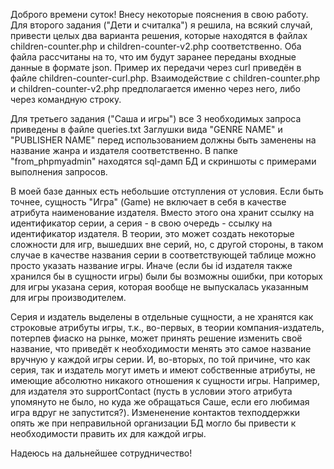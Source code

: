 Доброго времени суток! Внесу некоторые пояснения в свою работу.
Для второго задания ("Дети и считалка") я решила, на всякий случай, привести целых два варианта решения, которые находятся в файлах children-counter.php и children-counter-v2.php соответственно. Оба файла рассчитаны на то, что им будут заранее переданы входные данные в формате json. Пример их передачи через curl приведён в файле children-counter-curl.php. Взаимодействие с children-counter.php и children-counter-v2.php предполагается именно через него, либо через командную строку.

Для третьего задания ("Саша и игры") все 3 необходимых запроса приведены в файле queries.txt Заглушки вида "GENRE NAME" и "PUBLISHER NAME" перед использованием должны быть заменены на название жанра и издателя соответственно. В папке "from_phpmyadmin" находятся sql-дамп БД и скриншоты с примерами выполнения запросов.

В моей базе данных есть небольшие отступления от условия. Если быть точнее, сущность "Игра" (Game) не включает в себя в качестве атрибута наименование издателя. Вместо этого она хранит ссылку на идентификатор серии, а серия - в свою очередь - ссылку на идентификатор издателя. В теории, это может создать некоторые сложности для игр, вышедших вне серий, но, с другой стороны, в таком случае в качестве названия серии в соответствующей таблице можно просто указать название игры. Иначе (если бы id издателя также хранился бы в сущности игры) были бы возможны ошибки, при которых для игры указана серия, которая вообще не выпускалась указанным для игры производителем.

Серия и издатель выделены в отдельные сущности, а не хранятся как строковые атрибуты игры, т.к., во-первых, в теории компания-издатель, потерпев фиаско на рынке, может принять решение изменить своё название, что приведёт к необходимости менять это самое название вручную у каждой игры серии. И, во-вторых, по той причине, что как серия, так и издатель могут иметь и имеют собственные атрибуты, не имеющие абсолютно никакого отношения к сущности игры. Например, для издателя это supportContact (пусть в условии этого атрибута упомянуто не было, но куда же обращаться Саше, если его любимая игра вдруг не запустится?). Измененение контактов техподдержки опять же при неправильной организации БД могло бы привести к необходимости править их для каждой игры.

Надеюсь на дальнейшее сотрудничество!
